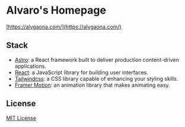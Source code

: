 # Alvaro's Homepage

[https://alvgaona.com/](https://alvgaona.com/)

## Stack

- [Astro](https://astro.build): a React framework built to deliver production content-driven applications.
- [React](https://https://reactjs.org/): a JavaScript library for building user interfaces.
- [Tailwindcss](https://tailwindcss.com/): a CSS library capable of enhancing your styling skills.
- [Framer Motion](https://www.framer.com/motion/): an animation library that makes animating easy.

## License

[MIT License](./LICENSE)
